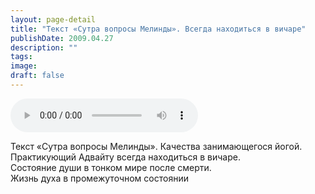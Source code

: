 ```yaml
---
layout: page-detail
title: "Текст «Сутра вопросы Мелинды». Всегда находиться в вичаре"
publishDate: 2009.04.27
description: ""
tags:
image:
draft: false
---
```


<audio title="2009.04.27 - Текст «Сутра вопросы Мелинды». Всегда находиться в вичаре.mp3" src="/upload/iblock/819/8190b130df7f896141535adcd102b9f7.mp3" controls=""></audio>

 Текст «Сутра вопросы Мелинды». Качества занимающегося йогой.   
 Практикующий Адвайту всегда находиться в вичаре.  
 Состояние души в тонком мире после смерти.  
 Жизнь духа в промежуточном состоянии   

  
